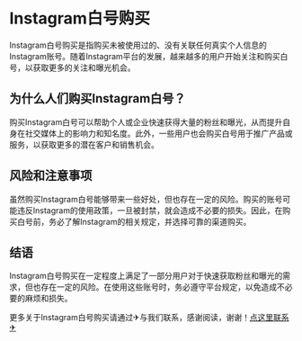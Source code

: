 # Instagram白号购买

Instagram白号购买是指购买未被使用过的、没有关联任何真实个人信息的Instagram账号。随着Instagram平台的发展，越来越多的用户开始关注和购买白号，以获取更多的关注和曝光机会。

## 为什么人们购买Instagram白号？

购买Instagram白号可以帮助个人或企业快速获得大量的粉丝和曝光，从而提升自身在社交媒体上的影响力和知名度。此外，一些用户也会购买白号用于推广产品或服务，以获取更多的潜在客户和销售机会。

## 风险和注意事项

虽然购买Instagram白号能够带来一些好处，但也存在一定的风险。购买的账号可能违反Instagram的使用政策，一旦被封禁，就会造成不必要的损失。因此，在购买白号前，务必了解Instagram的相关规定，并选择可靠的渠道购买。

## 结语

Instagram白号购买在一定程度上满足了一部分用户对于快速获取粉丝和曝光的需求，但也存在一定的风险。在使用这些账号时，务必遵守平台规定，以免造成不必要的麻烦和损失。

更多关于Instagram白号购买请通过✈与我们联系，感谢阅读，谢谢！[点这里联系✈](https://a.k02.cc)